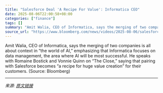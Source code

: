 ```yaml
---
title: "Salesforce Deal 'A Recipe For Value': Informatica CEO"
date: 2025-08-06T22:00:58+08:00
categories: ["finance"]
tags: []
summary: "Amit Walia, CEO of Informatica, says the merging of two companies is all about context in “the world of AI,” emphasizing that Informatica focuses on data management, the area where AI will be most suc"
source_url: "https://www.bloomberg.com/news/videos/2025-08-06/salesforce-deal-a-recipe-for-value-informatica-ceo-video"
---
```


Amit Walia, CEO of Informatica, says the merging of two companies is all about context in “the world of AI,” emphasizing that Informatica focuses on data management, the area where AI will be most successful. He speaks with Romaine Bostick and Vonnie Quinn on “The Close,” saying that pairing with Salesforce becomes “a recipe for huge value creation” for their customers. (Source: Bloomberg)

---

*来源: [原文链接](https://www.bloomberg.com/news/videos/2025-08-06/salesforce-deal-a-recipe-for-value-informatica-ceo-video)*
